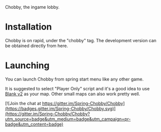 Chobby, the ingame lobby.

Installation
============
Chobby is on rapid, under the "chobby" tag. The development version can be obtained directly from here.

Launching
=========

You can launch Chobby from spring start menu like any other game. 

It is suggested to select "Player Only" script and it's a good idea to use [Blank v2](https://springrts.com/phpbb/download/file.php?id=9278) as your map. Other small maps can also work pretty well.


[![Join the chat at https://gitter.im/Spring-Chobby/Chobby](https://badges.gitter.im/Spring-Chobby/Chobby.svg)](https://gitter.im/Spring-Chobby/Chobby?utm_source=badge&utm_medium=badge&utm_campaign=pr-badge&utm_content=badge)
